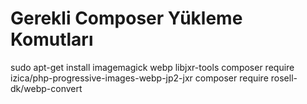 # Gerekli Composer Yükleme Komutları
sudo apt-get install imagemagick webp libjxr-tools
composer require izica/php-progressive-images-webp-jp2-jxr
composer require rosell-dk/webp-convert
